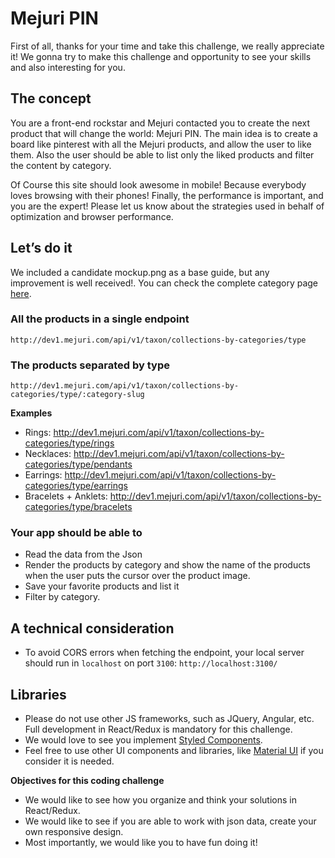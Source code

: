 # Mejuri PIN

First of all, thanks for your time and take this challenge, we really appreciate it!
We gonna try to make this challenge and opportunity to see your skills and also interesting for you.

## The concept
You are a front-end rockstar and Mejuri contacted you to create the next product that will change the world: Mejuri PIN.
The main idea is to create a board like pinterest with all the Mejuri products, and allow the user to like them.
Also the user should be able to list only the liked products and filter the content by category.

Of Course this site should look awesome in mobile! Because everybody loves browsing with their phones!
Finally, the performance is important, and you are the expert! Please let us know about the strategies used in behalf of optimization and browser performance.

## Let’s do it
We included a candidate mockup.png as a base guide, but any improvement is well received!.
You can check the complete category page [here](http://dev1.mejuri.com/shop/t/type).

### All the products in a single endpoint
`http://dev1.mejuri.com/api/v1/taxon/collections-by-categories/type`

### The products separated by type
`http://dev1.mejuri.com/api/v1/taxon/collections-by-categories/type/:category-slug`

**Examples**
- Rings: http://dev1.mejuri.com/api/v1/taxon/collections-by-categories/type/rings
- Necklaces: http://dev1.mejuri.com/api/v1/taxon/collections-by-categories/type/pendants
- Earrings:  http://dev1.mejuri.com/api/v1/taxon/collections-by-categories/type/earrings
- Bracelets + Anklets: http://dev1.mejuri.com/api/v1/taxon/collections-by-categories/type/bracelets

### Your app should be able to
- Read the data from the Json
- Render the products by category and show the name of the products when the user puts the cursor over the product image.
- Save your favorite products and list it
- Filter by category.

## A technical consideration
- To avoid CORS errors when fetching the endpoint, your local server should run in `localhost` on port `3100`: 
`http://localhost:3100/`

## Libraries
- Please do not use other JS frameworks, such as JQuery, Angular, etc. Full development in React/Redux is mandatory for this challenge.
- We would love to see you implement [Styled Components](https://www.styled-components.com/).
- Feel free to use other UI components and libraries, like [Material UI](https://github.com/mui-org/material-ui) if you consider it is needed.

**Objectives for this coding challenge**
- We would like to see how you organize and think your solutions in React/Redux.
- We would like to see if you are able to work with json data, create your own responsive design.
- Most importantly, we would like you to have fun doing it!
